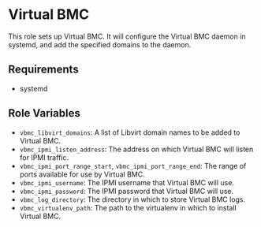 Virtual BMC
===========

This role sets up Virtual BMC. It will configure the Virtual BMC daemon in
systemd, and add the specified domains to the daemon.

Requirements
------------

- systemd

Role Variables
--------------

- `vbmc_libvirt_domains`: A list of Libvirt domain names to be added to Virtual
  BMC.
- `vbmc_ipmi_listen_address`: The address on which Virtual BMC will listen for
  IPMI traffic.
- `vbmc_ipmi_port_range_start`, `vbmc_ipmi_port_range_end`: The range of ports
  available for use by Virtual BMC.
- `vbmc_ipmi_username`: The IPMI username that Virtual BMC will use.
- `vbmc_ipmi_password`: The IPMI password that Virtual BMC will use.
- `vbmc_log_directory`: The directory in which to store Virtual BMC logs.
- `vbmc_virtualenv_path`: The path to the virtualenv in which to install
  Virtual BMC.
